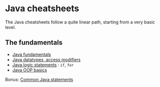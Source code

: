 # Java cheatsheets

The Java cheatsheets follow a quite linear path, starting from a very basic level.

## The fundamentals

- [Java fundamentals](1-0-java-basics.md)
- [Java datatypes, access modifiers](1-1-java-datatypes-modifiers.md)
- [Java logic statements](1-2-java-sttmt.md) : `if`, `for`
- [Java OOP basics](1-3-java-oop.md)


Bonus: [Common Java statements](common-java-statmts.md)
